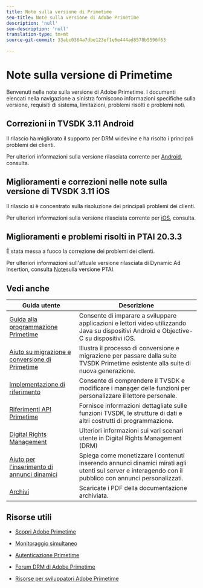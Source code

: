 ```yaml
---
title: Note sulla versione di Primetime
seo-title: Note sulla versione di Adobe Primetime
description: 'null'
seo-description: 'null'
translation-type: tm+mt
source-git-commit: 33abc0364a7dbe123ef1e6e444ad8578b5596f63

---
```



# Note sulla versione di Primetime

Benvenuti nelle note sulla versione di Adobe Primetime. I documenti elencati nella navigazione a sinistra forniscono informazioni specifiche sulla versione, requisiti di sistema, limitazioni, problemi risolti e problemi noti.

## Correzioni in TVSDK 3.11 Android

Il rilascio ha migliorato il supporto per DRM widevine e ha risolto i principali problemi dei clienti.

Per ulteriori informazioni sulla versione rilasciata corrente per [Android](../release-notes/tvsdk-3x-android.md), consulta.

## Miglioramenti e correzioni nelle note sulla versione di TVSDK 3.11 iOS

Il rilascio si è concentrato sulla risoluzione dei principali problemi dei clienti.

Per ulteriori informazioni sulla versione rilasciata corrente per [iOS](../release-notes/tvsdk-3x-ios.md), consulta.

## Miglioramenti e problemi risolti in PTAI 20.3.3

È stata messa a fuoco la correzione dei problemi dei clienti.

Per ulteriori informazioni sull&#39;attuale versione rilasciata di Dynamic Ad Insertion, consulta [Note](ptai-19x-release-notes.md)sulla versione PTAI.

## Vedi anche

| Guida utente | Descrizione |
|--- |--- |
| [Guida alla programmazione Primetime](/help/programming/home.md) | Consente di imparare a sviluppare applicazioni e lettori video utilizzando Java su dispositivi Android e Objective-C su dispositivi iOS. |
| [Aiuto su migrazione e conversione di Primetime](/help/migration-guides/home.md) | Illustra il processo di conversione e migrazione per passare dalla suite TVSDK Primetime esistente alla suite di nuova generazione. |
| [Implementazione di riferimento](/help/android-reference-implementation/home.md) | Consente di comprendere il TVSDK e modificare i manager delle funzioni per personalizzare il lettore personale. |
| [Riferimenti API Primetime](/help/reference/api-references.md) | Fornisce informazioni dettagliate sulle funzioni TVSDK, le strutture di dati e altri costrutti di programmazione. |
| [Digital Rights Management](/help/digital-rights-management/home.md) | Ulteriori informazioni sui vari scenari utente in Digital Rights Management (DRM) |
| [Aiuto per l&#39;inserimento di annunci dinamici](/help/dynamic-ad-insertion/home.md) | Spiega come monetizzare i contenuti inserendo annunci dinamici mirati agli utenti sul server e interagendo con il pubblico con annunci personalizzati. |
| [Archivi](https://helpx.adobe.com/primetime/archives.html) | Scaricate i PDF della documentazione archiviata. |

## Risorse utili

* [Scopri Adobe Primetime](https://www.adobe.com/in/marketing/primetime.html)

* [Monitoraggio simultaneo](https://tve.helpdocsonline.com/concurrency-monitoring-introduction)

* [Autenticazione Primetime](https://tve.helpdocsonline.com/home)

* [Forum DRM di Adobe Primetime](https://forums.adobe.com/community/adobe_access)

* [Risorse per sviluppatori Adobe Primetime](https://www.adobe.com/devnet/primetime.html)

